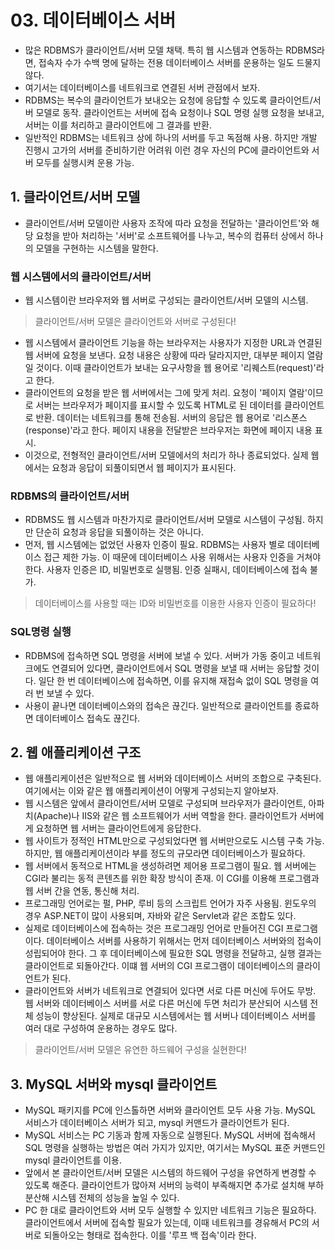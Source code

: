 # 03. 데이터베이스 서버
- 많은 RDBMS가 클라이언트/서버 모델 채택. 특히 웹 시스템과 연동하는 RDBMS라면, 접속자 수가 수백 명에 달하는 전용 데이터베이스 서버를 운용하는 일도 드물지 않다.
- 여기서는 데이터베이스를 네트워크로 연결된 서버 관점에서 보자.
- RDBMS는 복수의 클라이언트가 보내오는 요청에 응답할 수 있도록 클라이언트/서버 모델로 동작. 클라이언트는 서버에 접속 요청이나 SQL 명령 실행 요청을 보내고, 서버는 이를 처리하고 클라이언트에 그 결과를 반환.
- 일반적인 RDBMS는 네트워크 상에 하나의 서버를 두고 독점해 사용. 하지만 개발 진행시 고가의 서버를 준비하기란 어려워 이런 경우 자신의 PC에 클라이언트와 서버 모두를 실행시켜 운용 가능.

## 1. 클라이언트/서버 모델
- 클라이언트/서버 모델이란 사용자 조작에 따라 요청을 전달하는 '클라이언트'와 해당 요청을 받아 처리하는 '서버'로 소프트웨어를 나누고, 복수의 컴퓨터 상에서 하나의 모델을 구현하는 시스템을 말한다.

### 웹 시스템에서의 클라이언트/서버
- 웹 시스템이란 브라우저와 웹 서버로 구성되는 클라이언트/서버 모델의 시스템.
> 클라이언트/서버 모델은 클라이언트와 서버로 구성된다!
- 웹 시스템에서 클라이언트 기능을 하는 브라우저는 사용자가 지정한 URL과 연결된 웹 서버에 요청을 보낸다. 요청 내용은 상황에 따라 달라지지만, 대부분 페이지 열람일 것이다. 이때 클라이언트가 보내는 요구사항을 웹 용어로
'리퀘스트(request)'라고 한다.
- 클라이언트의 요청을 받은 웹 서버에서는 그에 맞게 처리. 요청이 '페이지 열람'이므로 서버는 브라우저가 페이지를 표시할 수 있도록 HTML로 된 데이터를 클라이언트로 반환. 데이터는 네트워크를 통해 전송됨. 서버의 응답은
웹 용어로 '리스폰스(response)'라고 한다. 페이지 내용을 전달받은 브라우저는 화면에 페이지 내용 표시.
- 이것으로, 전형적인 클라이언트/서버 모델에서의 처리가 하나 종료되었다. 실제 웹에서는 요청과 응답이 되풀이되면서 웹 페이지가 표시된다.

### RDBMS의 클라이언트/서버
- RDBMS도 웹 시스템과 마찬가지로 클라이언트/서버 모델로 시스템이 구성됨. 하지만 단순히 요청과 응답을 되풀이하는 것은 아니다.
- 먼저, 웹 시스템에는 없었던 사용자 인증이 필요. RDBMS는 사용자 별로 데이터베이스 접근 제한 가능. 이 때문에 데이터베이스 사용 위해서는 사용자 인증을 거쳐야 한다. 사용자 인증은 ID, 비밀번호로 실행됨. 인증 실패시,
데이터베이스에 접속 불가.
> 데이터베이스를 사용할 때는 ID와 비밀번호를 이용한 사용자 인증이 필요하다!

### SQL명령 실행
- RDBMS에 접속하면 SQL 명령을 서버에 보낼 수 있다. 서버가 가동 중이고 네트워크에도 연결되어 있다면, 클라이언트에서 SQL 명령을 보낼 때 서버는 응답할 것이다. 일단 한 번 데이터베이스에 접속하면, 이를 유지해 재접속
없이 SQL 명령을 여러 번 보낼 수 있다.
- 사용이 끝나면 데이터베이스와의 접속은 끊긴다. 일반적으로 클라이언트를 종료하면 데이터베이스 접속도 끊긴다.

## 2. 웹 애플리케이션 구조
- 웹 애플리케이션은 일반적으로 웹 서버와 데이터베이스 서버의 조합으로 구축된다. 여기에서는 이와 같은 웹 애플리케이션이 어떻게 구성되는지 알아보자.
- 웹 시스템은 앞에서 클라이언트/서버 모델로 구성되며 브라우저가 클라이언트, 아파치(Apache)나 IIS와 같은 웹 소프트웨어가 서버 역할을 한다. 클라이언트가 서버에게 요청하면 웹 서버는 클라이언트에게 응답한다.
- 웹 사이트가 정적인 HTML만으로 구성되었다면 웹 서버만으로도 시스템 구축 가능. 하지만, 웹 애플리케이션이라 부를 정도의 규모라면 데이터베이스가 필요하다.
- 웹 서버에서 동적으로 HTML을 생성하려면 제어용 프로그램이 필요. 웹 서버에는 CGI라 불리는 동적 콘텐츠를 위한 확장 방식이 존재. 이 CGI를 이용해 프로그램과 웹 서버 간을 연동, 통신해 처리.
- 프로그래밍 언어로는 펄, PHP, 루비 등의 스크립트 언어가 자주 사용됨. 윈도우의 경우 ASP.NET이 많이 사용되며, 자바와 같은 Servlet과 같은 조합도 있다.
- 실제로 데이터베이스에 접속하는 것은 프로그래밍 언어로 만들어진 CGI 프로그램이다. 데이터베이스 서버를 사용하기 위해서는 먼저 데이터베이스 서버와의 접속이 성립되어야 한다. 그 후 데이터베이스에 필요한 SQL 명령을 전달하고,
실행 결과는 클라이언트로 되돌아간다. 이떄 웹 서버의 CGI 프로그램이 데이터베이스의 클라이언트가 된다.
- 클라이언트와 서버가 네트워크로 연결되어 있다면 서로 다른 머신에 두어도 무방. 웹 서버와 데이터베이스 서버를 서로 다른 머신에 두면 처리가 분산되어 시스템 전체 성능이 향상된다. 실제로 대규모 시스템에서는 웹 서버나
데이터베이스 서버를 여러 대로 구성하여 운용하는 경우도 많다.
> 클라이언트/서버 모델은 유연한 하드웨어 구성을 실현한다!

## 3. MySQL 서버와 mysql 클라이언트
- MySQL 패키지를 PC에 인스톨하면 서버와 클라이언트 모두 사용 가능. MySQL 서비스가 데이터베이스 서버가 되고, mysql 커맨드가 클라이언트가 된다.
- MySQL 서비스는 PC 기동과 함께 자동으로 실행된다. MySQL 서버에 접속해서 SQL 명령을 실행하는 방법은 여러 가지가 있지만, 여기서는 MySQL 표준 커맨드인 mysql 클라이언트를 이용.
- 앞에서 본 클라이언트/서버 모델은 시스템의 하드웨어 구성을 유연하게 변경할 수 있도록 해준다. 클라이언트가 많아져 서버의 능력이 부족해지면 추가로 설치해 부하 분산해 시스템 전체의 성능을 높일 수 있다.
- PC 한 대로 클라이언트와 서버 모두 실행할 수 있지만 네트워크 기능은 필요하다. 클라이언트에서 서버에 접속할 필요가 있는데, 이때 네트워크를 경유해서 PC의 서버로 되돌아오는 형태로 접속한다. 이를 '루프 백 접속'이라 한다.
